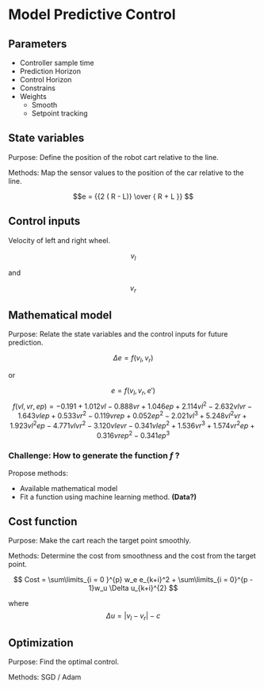 # Model Predictive Control

## Parameters

- Controller sample time
- Prediction Horizon
- Control Horizon
- Constrains 
- Weights
  - Smooth
  - Setpoint tracking

## State variables 

Purpose: Define the position of the robot cart relative to the line.



Methods: Map the sensor values to the position of the car relative to the line.



$$e = {{2 ( R - L)} \over { R + L }} $$

## Control inputs

Velocity of left and right wheel.



$$v_l $$

and

$$v_r $$

## Mathematical model

Purpose: Relate the state variables and the control inputs for future prediction.



$$ {\Delta}e = f (v_l, v_r) $$


or


$$ e = f (v_l, v_r, e')$$
$$f(vl,vr,ep) = -0.191 + 1.012vl - 0.888vr + 1.046ep + 2.114vl^2 - 2.632vlvr - 1.643vlep + 0.533vr^2 - 0.119vrep + 0.052ep^2 - 2.021vl^3 + 5.248vl^2vr + 1.923vl^2ep - 4.771vlvr^2 - 3.120vlevr - 0.341vlep^2 + 1.536vr^3 + 1.574vr^2ep + 0.316vrep^2 - 0.341ep^3$$
</annotation></semantics></math>


### Challenge: How to generate the function $`f`$ ?

Propose methods:

- Available mathematical model
- Fit a function using machine learning method. **(Data?)**

## Cost function

Purpose: Make the cart reach the target point smoothly.

Methods: Determine the cost from smoothness and the cost from the target point.


$$ Cost = \sum\limits_{i = 0 }^{p} w_e e_{k+i}^2 + \sum\limits_{i = 0}^{p - 1}w_u \Delta u_{k+i}^{2} $$



where $$\Delta u = \left|v_l - v_r\right| - c$$

## Optimization

Purpose: Find the optimal control.

Methods: SGD / Adam
